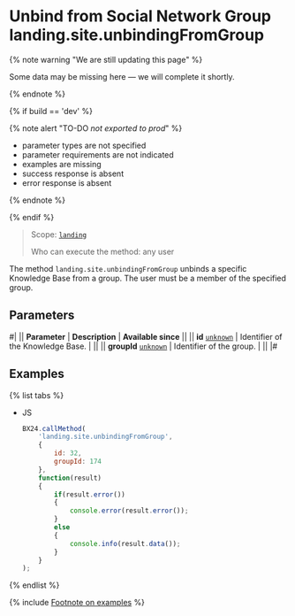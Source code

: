 # Unbind from Social Network Group landing.site.unbindingFromGroup

{% note warning "We are still updating this page" %}

Some data may be missing here — we will complete it shortly.

{% endnote %}

{% if build == 'dev' %}

{% note alert "TO-DO _not exported to prod_" %}

- parameter types are not specified
- parameter requirements are not indicated
- examples are missing
- success response is absent
- error response is absent

{% endnote %}

{% endif %}

> Scope: [`landing`](../../../scopes/permissions.md)
>
> Who can execute the method: any user

The method `landing.site.unbindingFromGroup` unbinds a specific Knowledge Base from a group. The user must be a member of the specified group.

## Parameters

#|
|| **Parameter** | **Description** | **Available since** ||
|| **id**
[`unknown`](../../../data-types.md) | Identifier of the Knowledge Base. | ||
|| **groupId**
[`unknown`](../../../data-types.md) | Identifier of the group. | ||
|#

## Examples

{% list tabs %}

- JS

    ```js
    BX24.callMethod(
        'landing.site.unbindingFromGroup',
        {
            id: 32,
            groupId: 174
        },
        function(result)
        {
            if(result.error())
            {
                console.error(result.error());
            }
            else
            {
                console.info(result.data());
            }
        }
    );
    ```

{% endlist %}

{% include [Footnote on examples](../../../../_includes/examples.md) %}